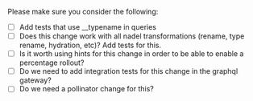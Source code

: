 Please make sure you consider the following:

- [ ] Add tests that use __typename in queries
- [ ] Does this change work with all nadel transformations (rename, type rename, hydration, etc)? Add tests for this.
- [ ] Is it worth using hints for this change in order to be able to enable a percentage rollout?
- [ ] Do we need to add integration tests for this change in the graphql gateway?
- [ ] Do we need a pollinator change for this?
